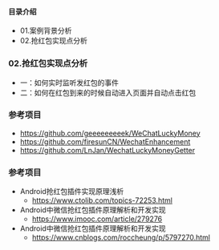 #### 目录介绍
- 01.案例背景分析
- 02.抢红包实现点分析




### 02.抢红包实现点分析
- 一：如何实时监听发红包的事件
- 二：如何在红包到来的时候自动进入页面并自动点击红包












### 参考项目
- https://github.com/geeeeeeeeek/WeChatLuckyMoney
- https://github.com/firesunCN/WechatEnhancement
- https://github.com/LnJan/WechatLuckyMoneyGetter



### 参考项目
- Android抢红包插件实现原理浅析
    - https://www.ctolib.com/topics-72253.html
- Android中微信抢红包插件原理解析和开发实现
    - https://www.imooc.com/article/279276
- Android中微信抢红包插件原理解析和开发实现
    - https://www.cnblogs.com/roccheung/p/5797270.html












